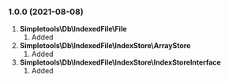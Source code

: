 ### 1.0.0 (2021-08-08)
1. **Simpletools\Db\IndexedFile\File**
   1. Added
1. **Simpletools\Db\IndexedFile\IndexStore\ArrayStore**
   1. Added
1. **Simpletools\Db\IndexedFile\IndexStore\IndexStoreInterface**
   1. Added